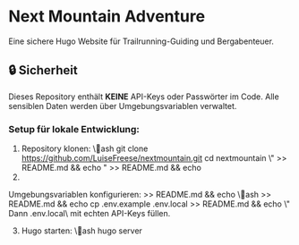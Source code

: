 # Next Mountain Adventure

Eine sichere Hugo Website für Trailrunning-Guiding und Bergabenteuer.

## 🔒 Sicherheit

Dieses Repository enthält **KEINE** API-Keys oder Passwörter im Code.
Alle sensiblen Daten werden über Umgebungsvariablen verwaltet.

### Setup für lokale Entwicklung:

1. Repository klonen:
   \\\ash
   git clone https://github.com/LuiseFreese/nextmountain.git
   cd nextmountain
   \\\" >> README.md && echo " >> README.md && echo 
2.
Umgebungsvariablen
konfigurieren: >> README.md && echo 
\\\ash >> README.md && echo 
cp
.env.example
.env.local >> README.md && echo 
\\\"
   Dann \.env.local\ mit echten API-Keys füllen.

3. Hugo starten:
   \\\ash
   hugo server
